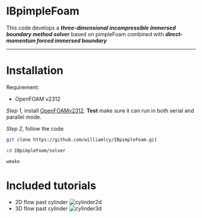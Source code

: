 # IBpimpleFoam

This code develops a ***three-dimensional incompressible immersed boundary method solver*** based on pimpleFoam combined with ***direct-momentum forced immersed boundary***
***

# Installation
Requirement: 
- OpenFOAM v2312

*Step 1*, install [OpenFOAMv2312](https://www.openfoam.com/news/main-news/openfoam-v2312 "OpenFOAMv2312"). **Test** make sure it can run in both serial and parallel mode.


*Step 2*, follow the code
```bash
git clone https://github.com/williamlcy/IBpimpleFoam.git

cd IBpimpleFoam/solver

wmake
```
# Included tutorials

- 2D flow past cylinder
  ![cylinder2d](./fig/cylinder2d.gif)
- 3D flow past cylinder
  ![cylinder3d](./fig/cylinder3d.gif)
